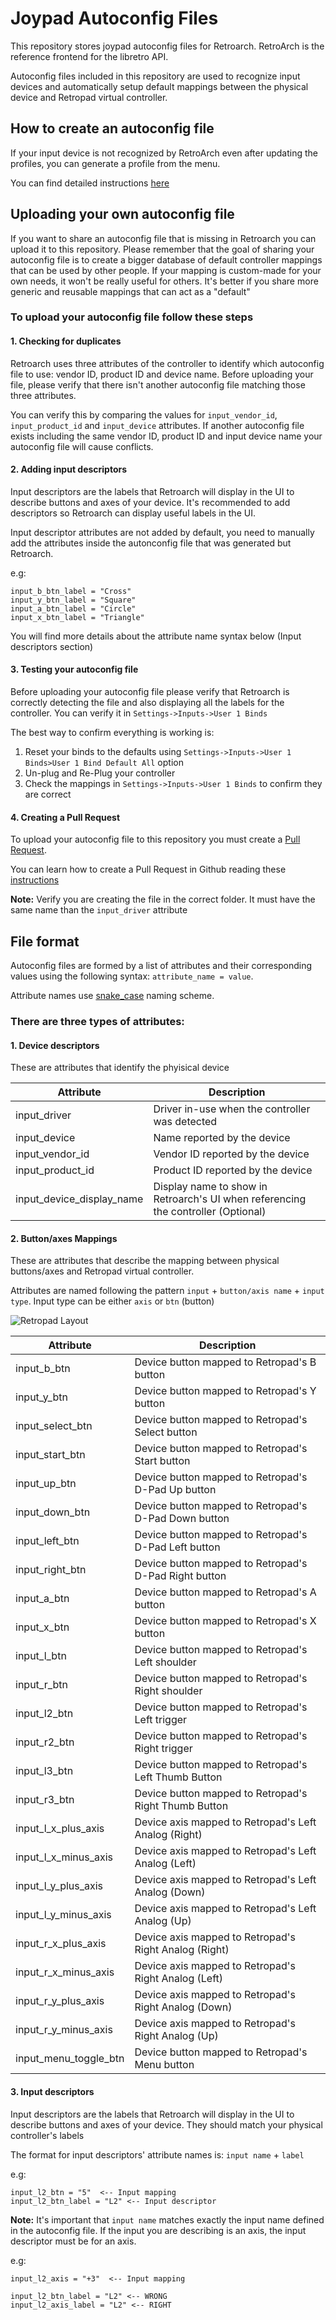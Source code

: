 # Joypad Autoconfig Files

This repository stores joypad autoconfig files for Retroarch. RetroArch is the reference frontend for the libretro API. 

Autoconfig files included in this repository are used to recognize input devices and automatically setup default mappings between the physical device and Retropad virtual controller.

## How to create an autoconfig file

If your input device is not recognized by RetroArch even after updating the profiles, you can generate a profile from the menu.

You can find detailed instructions [here](https://www.retroarch.com/index.php?page=joypad-autoconfig)

## Uploading your own autoconfig file

If you want to share an autoconfig file that is missing in Retroarch you can upload it to this repository. 
Please remember that the goal of sharing your autoconfig file is to create a bigger database of default controller mappings that can be used by other people. 
If your mapping is custom-made for your own needs, it won't be really useful for others. It's better if you share more generic and reusable mappings that can act as a "default"

### To upload your autoconfig file follow these steps

#### 1. Checking for duplicates

Retroarch uses three attributes of the controller to identify which autoconfig file to use: vendor ID, product ID and device name.
Before uploading your file, please verify that there isn't another autoconfig file matching those three attributes. 

You can verify this by comparing the values for `input_vendor_id`, `input_product_id` and `input_device` attributes. 
If another autoconfig file exists including the same vendor ID, product ID and input device name your autoconfig file will cause conflicts.

#### 2. Adding input descriptors

Input descriptors are the labels that Retroarch will display in the UI to describe buttons and axes of your device. 
It's recommended to add descriptors so Retroarch can display useful labels in the UI. 

Input descriptor attributes are not added by default, you need to manually add the attributes inside the autonconfig file that was generated but Retroarch. 

e.g:

```
input_b_btn_label = "Cross"
input_y_btn_label = "Square"
input_a_btn_label = "Circle"
input_x_btn_label = "Triangle"
```

You will find more details about the attribute name syntax below (Input descriptors section)

#### 3. Testing your autoconfig file

Before uploading your autoconfig file please verify that Retroarch is correctly detecting the file and also displaying all the labels for the controller. 
You can verify it in `Settings->Inputs->User 1 Binds`

The best way to confirm everything is working is:

1. Reset your binds to the defaults using `Settings->Inputs->User 1 Binds>User 1 Bind Default All` option
2. Un-plug and Re-Plug your controller
3. Check the mappings in `Settings->Inputs->User 1 Binds` to confirm they are correct

#### 4. Creating a Pull Request

To upload your autoconfig file to this repository you must create a [Pull Request](https://en.wikipedia.org/wiki/Distributed_version_control#Pull_requests).

You can learn how to create a Pull Request in Github reading these [instructions](https://help.github.com/en/articles/creating-new-files)

**Note:** Verify you are creating the file in the correct folder. It must have the same name than the `input_driver` attribute

## File format

Autoconfig files are formed by a list of attributes and their corresponding values using the following syntax: `attribute_name = value`.

Attribute names use [snake_case](https://en.wikipedia.org/wiki/Snake_case) naming scheme.

### There are three types of attributes:

#### 1. Device descriptors

These are attributes that identify the phyisical device

Attribute | Description
------------ | -------------
input_driver | Driver in-use when the controller was detected
input_device | Name reported by the device
input_vendor_id | Vendor ID reported by the device
input_product_id | Product ID reported by the device
input_device_display_name | Display name to show in Retroarch's UI when referencing the controller (Optional)

#### 2. Button/axes Mappings

These are attributes that describe the mapping between physical buttons/axes and Retropad virtual controller. 

Attributes are named following the pattern `input` + `button/axis name` + `input type`. 
Input type can be either `axis` or `btn` (button)

![Retropad Layout](/retropad_layout.png?raw=true)

Attribute | Description
------------ | -------------
input_b_btn | Device button mapped to Retropad's B button
input_y_btn | Device button mapped to Retropad's Y button
input_select_btn | Device button mapped to Retropad's Select button
input_start_btn | Device button mapped to Retropad's Start button
input_up_btn | Device button mapped to Retropad's D-Pad Up button
input_down_btn | Device button mapped to Retropad's D-Pad Down button
input_left_btn | Device button mapped to Retropad's D-Pad Left button
input_right_btn | Device button mapped to Retropad's D-Pad Right button
input_a_btn | Device button mapped to Retropad's A button
input_x_btn | Device button mapped to Retropad's X button
input_l_btn | Device button mapped to Retropad's Left shoulder
input_r_btn | Device button mapped to Retropad's Right shoulder
input_l2_btn | Device button mapped to Retropad's Left trigger
input_r2_btn | Device button mapped to Retropad's Right trigger
input_l3_btn | Device button mapped to Retropad's Left Thumb Button
input_r3_btn | Device button mapped to Retropad's Right Thumb Button
input_l_x_plus_axis | Device axis mapped to Retropad's Left Analog (Right)
input_l_x_minus_axis | Device axis mapped to Retropad's Left Analog (Left)
input_l_y_plus_axis | Device axis mapped to Retropad's Left Analog (Down)
input_l_y_minus_axis | Device axis mapped to Retropad's Left Analog (Up)
input_r_x_plus_axis | Device axis mapped to Retropad's Right Analog (Right)
input_r_x_minus_axis | Device axis mapped to Retropad's Right Analog (Left)
input_r_y_plus_axis | Device axis mapped to Retropad's Right Analog (Down)
input_r_y_minus_axis | Device axis mapped to Retropad's Right Analog (Up)
input_menu_toggle_btn | Device button mapped to Retropad's Menu button

#### 3. Input descriptors

Input descriptors are the labels that Retroarch will display in the UI to describe buttons and axes of your device. They should match your physical controller's labels

The format for input descriptors' attribute names is: `input name` + `label`

e.g:

```
input_l2_btn = "5"  <-- Input mapping
input_l2_btn_label = "L2" <-- Input descriptor
```

**Note:** It's important that `input name` matches exactly the input name defined in the autoconfig file. If the input you are describing is an axis, the input descriptor must be for an axis.

e.g:

```
input_l2_axis = "+3"  <-- Input mapping

input_l2_btn_label = "L2" <-- WRONG
input_l2_axis_label = "L2" <-- RIGHT
```
